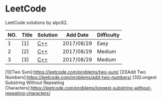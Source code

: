 LeetCode
========

LeetCode solutions by alpc62.

|NO.|Title|Solution|Add Date|Difficulty|
|---|-----|--------|--------|----------|
|1|[1]|[C++](0001.two-sum.cpp)|2017/08/29|Easy|
|2|[2]|[C++](0002.add-two-numbers.cpp)|2017/08/29|Medium|
|3|[3]|[C++](0003.longest-substring-without-repeating-characters.cpp)|2017/08/29|Medium|

[1][Two Sum]:https://leetcode.com/problems/two-sum/
[2][Add Two Numbers]:https://leetcode.com/problems/add-two-numbers/
[3][Longest Substring Without Repeating Characters]:https://leetcode.com/problems/longest-substring-without-repeating-characters/
